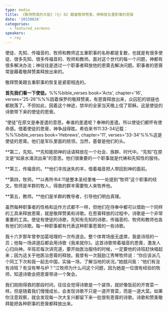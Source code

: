 ```yaml
---
type: media
title: 《敬拜赞美的大能》（七）02 藉着敬拜赞美，神释放五重职事的恩膏
date: '20150616'
categories:
  - featured_sermons
speakers:
  - ray
---
```

使徒、先知、传福音的、牧师和教师这五重职事的名称都是复数，也就是有很多使徒、很多先知、很多传福音的、牧师和教师。面对这个世代的每一个问题，神都有很多解决办法；神往往是透过一个职事者释放他的恩膏去解决问题。职事者的恩膏常是藉着敬拜赞美释放出来的。

敬拜赞美跟五重职事的恢复是紧密相连的。

**首先我们看一下使徒。**%%%bible_verses book='Acts', chapter='16', verses='25-26'%%%因着保罗的敬拜赞美，有恩膏释放出来，众囚犯的锁链也都脱落了。不但如此，因着这个神迹，禁卒的全家当天晚上信了耶稣。这是使徒的诗歌带下来的使徒的恩膏。

“使徒”在原文是奉差遣的意思。奉谁的差遣呢？奉神的差遣。所以使徒们都怀有使命感。借着使徒的恩膏，神争战得胜。希伯来书11:33-34记载：%%%bible_verses book='Hebrews', chapter='11', verses='33-34'%%%这是使徒的恩膏。他们是军队里面的统领。当然，基督是他们的头。

**第二，先知。**先知能把神的话语释放在一个社会、族群、时代中。“先知”在原文是“如泉水涌流出来”的意思。他们很重要的一个职事就是代祷和先知性的服侍。

**第三，传福音的。**他们寻找迷失的羊，借着福音把人带回到神的面前。

**第四，牧师。**以弗所书4:11是整本圣经里唯一一处提到“牧师”这个职事的经文。牧师是羊群的牧人，得救的群羊需要牧人来牧养他。

**第五，教师。**他们是羊群的教导者，引导他们明白真理。

虽然每种职事者的性格和运作方式都不一样，但他们在侍奉中都可以借助一个同样的工具来释放恩膏，就是敬拜赞美和诗歌。在恩膏释放的过程中，诗歌是一个非常重要的工具。使徒有使徒的诗歌，先知有先知的诗歌，传福音的、牧师和教师也各有他们的诗歌。每一种职事都有代表这种职事恩膏的一些诗歌。

我十六岁那年曾参加葛培理的一次布道会。整个体育场座无虚席，我是诗班的一员；他每一场讲道后都会用诗歌《我来就你》。这首诗歌带着福音的恩膏，激发人心归向神。辛班尼每次讲完道，要开始医治服侍的时候，一定要他的诗班赶快唱起来；因为这关乎他医治恩膏的释放。我曾有一次鼓励江秀琴牧师说：“你应该派几个同工下次和我一起去中国，实操一场，了解当地的状况。”她就问我：“他们有没有诗班？有没有琴与炉？”江牧师为什么问这个问题，因为她是一位很有经验的牧师，知道诗歌会把恩膏带进一个聚会。

我们刚刚得救的那段时间，往往会觉得诗歌是一个装饰，就好像饭前的开胃菜一样。但是随着我们慢慢成长，会发现诗歌不只是一道开胃菜，而是一道大菜。如果你注意观察，就会发现每一次大复兴都留下来一批很有恩膏的诗歌。诗歌和赞美敬拜能把各种职事的恩膏都释放出来。
